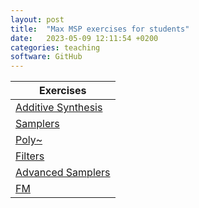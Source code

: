 ```yaml
---
layout: post
title:  "Max MSP exercises for students"
date:   2023-05-09 12:11:54 +0200
categories: teaching
software: GitHub
---
```



| Exercises |
| --- | 
| [Additive Synthesis](/assets/esercitazioni/esercitazione_1_febbraio_2023.pdf) | 
| [Samplers](/assets/esercitazioni/esercitazione_17_marzo_2023.pdf) |
| [Poly~](/assets/esercitazioni/esercitazione_10_Maggio_2023.pdf) |
| [Filters](/assets/esercitazioni/esercitazione_12_Maggio_2023.pdf) |
| [Advanced Samplers](/assets/esercitazioni/esercitazione_17_Maggio_2023.pdf) |
| [FM](/assets/esercitazioni/esercitazione_26_Maggio_2023.pdf) |

